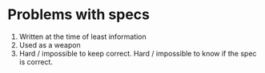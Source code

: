 # Problems with specs

1. Written at the time of least information
2. Used as a weapon
3. Hard / impossible to keep correct. Hard / impossible to know if the spec is correct.